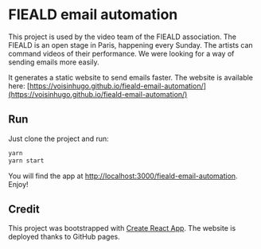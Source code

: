 # FIEALD email automation

This project is used by the video team of the FIEALD association. The FIEALD is an open stage in Paris, happening every Sunday. The artists can command videos of their performance. We were looking for a way of sending emails more easily.

It generates a static website to send emails faster. The website is available here: [https://voisinhugo.github.io/fieald-email-automation/](https://voisinhugo.github.io/fieald-email-automation/)


## Run

Just clone the project and run:
```sh
yarn
yarn start
```
You will find the app at [http://localhost:3000/fieald-email-automation](http://localhost:3000/fieald-email-automation). Enjoy!

## Credit

This project was bootstrapped with [Create React App](https://github.com/facebook/create-react-app).
The website is deployed thanks to GitHub pages.

